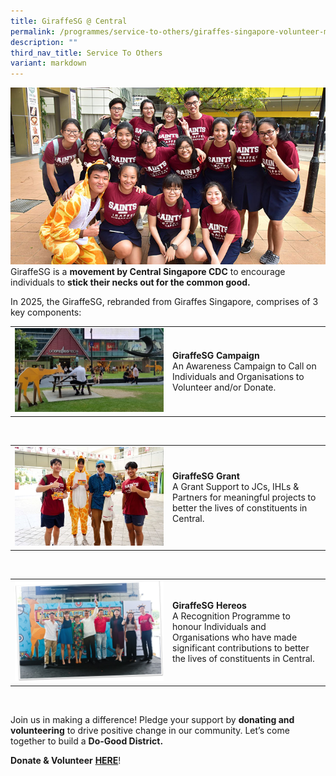 ```yaml
---
title: GiraffeSG @ Central
permalink: /programmes/service-to-others/giraffes-singapore-volunteer-movement/
description: ""
third_nav_title: Service To Others
variant: markdown
---
```

![Giraffes Singapore](/images/Partner%20Us/2018-giraffe-main.jpg)<br>
GiraffeSG is a&nbsp;**movement by Central Singapore CDC**&nbsp;to encourage individuals to&nbsp;**stick their necks out for the common good.**

In 2025, the GiraffeSG, rebranded from Giraffes Singapore, comprises of 3 key components:

<table border="0" width="100%">
	<tbody><tr>
		<td width="50%">
			<img src="/images/GiraffeSG_Campaign.jpg">
		</td>
		<td width="50%">
			<b>GiraffeSG Campaign</b>
		<br> An Awareness Campaign to Call on Individuals and Organisations to Volunteer and/or Donate.
				</td>
	</tr>
</tbody></table>
<br>

<table border="0" width="100%">
	<tbody><tr>
		<td width="50%">
			<img src="/images/GiraffeSG_Grant.jpg">
		</td>
		<td width="50%">
			<b>GiraffeSG Grant</b>
		<br> A Grant Support to JCs, IHLs &amp; Partners for meaningful projects to better the lives of constituents in Central.
				</td>
	</tr>
</tbody></table>
<br>

<table border="0" width="100%">
	<tbody><tr>
		<td width="50%">
			<img src="/images/GiraffeSG_Heroes_png.jpg">
		</td>
		<td width="50%">
			<b>GiraffeSG Hereos</b>
		<br> A Recognition Programme to honour Individuals and Organisations who have made significant contributions to better the lives of constituents in Central.
				</td>
	</tr>
</tbody></table>
<br>

Join us in making a difference! Pledge your support by&nbsp;**donating and volunteering**&nbsp;to drive positive change in our community. Let’s come together to build a&nbsp;**Do-Good District.**

**Donate &amp; Volunteer**&nbsp;**[HERE](https://go.gov.sg/giraffesg)**!